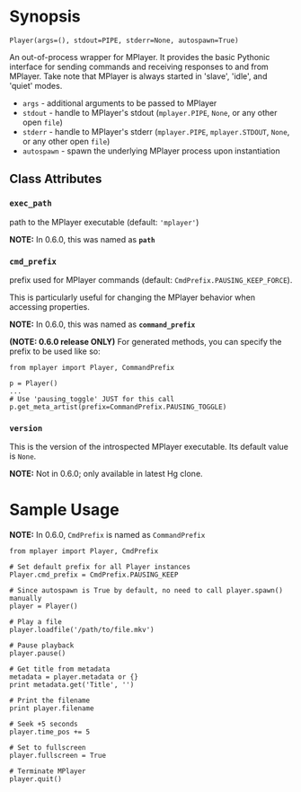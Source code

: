 # Synopsis #

```
Player(args=(), stdout=PIPE, stderr=None, autospawn=True)
```

An out-of-process wrapper for MPlayer. It provides the basic Pythonic interface for sending commands and receiving responses to and from MPlayer. Take note that MPlayer is always started in 'slave', 'idle', and 'quiet' modes.

  * `args` - additional arguments to be passed to MPlayer
  * `stdout` - handle to MPlayer's stdout (`mplayer.PIPE`, `None`, or any other open `file`)
  * `stderr` - handle to MPlayer's stderr (`mplayer.PIPE`, `mplayer.STDOUT`, `None`, or any other open `file`)
  * `autospawn` - spawn the underlying MPlayer process upon instantiation

## Class Attributes ##

### `exec_path` ###
path to the MPlayer executable (default: `'mplayer'`)

**NOTE:** In 0.6.0, this was named as **`path`**

### `cmd_prefix` ###
prefix used for MPlayer commands (default: `CmdPrefix.PAUSING_KEEP_FORCE`).

This is particularly useful for changing the MPlayer behavior when accessing properties.

**NOTE:** In 0.6.0, this was named as **`command_prefix`**

**(NOTE: 0.6.0 release ONLY)** For generated methods, you can specify the prefix to be used like so:
```
from mplayer import Player, CommandPrefix

p = Player()
...
# Use 'pausing_toggle' JUST for this call
p.get_meta_artist(prefix=CommandPrefix.PAUSING_TOGGLE)
```

### `version` ###
This is the version of the introspected MPlayer executable. Its default value is `None`.

**NOTE:** Not in 0.6.0; only available in latest Hg clone.
# Sample Usage #
**NOTE:** In 0.6.0, `CmdPrefix` is named as `CommandPrefix`

```
from mplayer import Player, CmdPrefix

# Set default prefix for all Player instances
Player.cmd_prefix = CmdPrefix.PAUSING_KEEP

# Since autospawn is True by default, no need to call player.spawn() manually
player = Player()

# Play a file
player.loadfile('/path/to/file.mkv')

# Pause playback
player.pause()

# Get title from metadata
metadata = player.metadata or {}
print metadata.get('Title', '')

# Print the filename
print player.filename

# Seek +5 seconds
player.time_pos += 5

# Set to fullscreen
player.fullscreen = True

# Terminate MPlayer
player.quit()
```